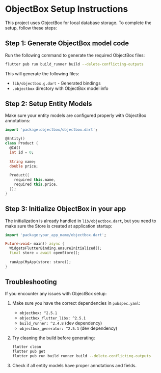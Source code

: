 # ObjectBox Setup Instructions

This project uses ObjectBox for local database storage. To complete the setup, follow these steps:

## Step 1: Generate ObjectBox model code

Run the following command to generate the required ObjectBox files:

```bash
flutter pub run build_runner build --delete-conflicting-outputs
```

This will generate the following files:
- `lib/objectbox.g.dart` - Generated bindings
- `.objectbox` directory with ObjectBox model info

## Step 2: Setup Entity Models

Make sure your entity models are configured properly with ObjectBox annotations:

```dart
import 'package:objectbox/objectbox.dart';

@Entity()
class Product {
  @Id()
  int id = 0;
  
  String name;
  double price;
  
  Product({
    required this.name,
    required this.price,
  });
}
```

## Step 3: Initialize ObjectBox in your app

The initialization is already handled in `lib/objectbox.dart`, but you need to make sure the Store is created at application startup:

```dart
import 'package:your_app_name/objectbox.dart';

Future<void> main() async {
  WidgetsFlutterBinding.ensureInitialized();
  final store = await openStore();
  
  runApp(MyApp(store: store));
}
```

## Troubleshooting

If you encounter any issues with ObjectBox setup:

1. Make sure you have the correct dependencies in `pubspec.yaml`:
   - `objectbox: ^2.5.1`
   - `objectbox_flutter_libs: ^2.5.1`
   - `build_runner: ^2.4.8` (dev dependency)
   - `objectbox_generator: ^2.5.1` (dev dependency)

2. Try cleaning the build before generating:
   ```bash
   flutter clean
   flutter pub get
   flutter pub run build_runner build --delete-conflicting-outputs
   ```

3. Check if all entity models have proper annotations and fields. 